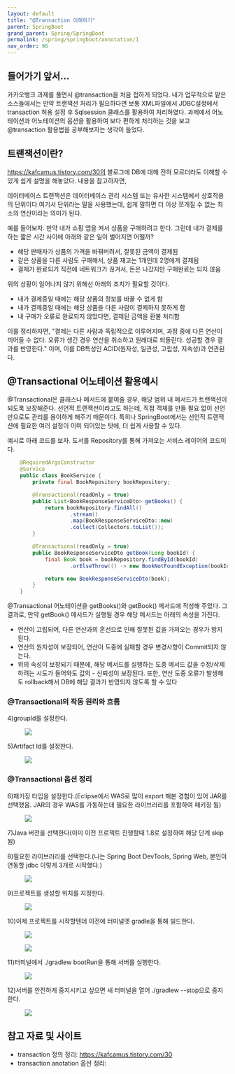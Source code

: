 ```yaml
---
layout: default
title: "@Transaction 이해하기"
parent: SpringBoot
grand_parent: Spring/SpringBoot
permalink: /spring/springboot/annotation/1
nav_order: 96
---
```


## 들어가기 앞서...

 카카오뱅크 과제를 풀면서 @transaction을 처음 접하게 되었다. 내가 업무적으로 맡은 소스들에서는 만약 트랜잭션 처리가 필요하다면 보통 XML파일에서 JDBC설정에서 transaction 허용 설정 후 Sqlsession 클래스를 활용하여 처리하였다. 과제에서 어노테이션과 어노테이션의 옵션을 활용하여 보다 편하게 처리하는 것을 보고 @transaction 활용법을 공부해보자는 생각이 들었다.


## 트랜잭션이란?

 https://kafcamus.tistory.com/30의 블로그에 DB에 대해 전혀 모르더라도 이해할 수 있게 쉽게 설명을 해놓았다. 내용을 참고하자면,

 데이터베이스 트랜잭션은 데이터베이스 관리 시스템 또는 유사한 시스템에서 상호작용의 단위이다.여기서 단위라는 말을 사용했는데, 쉽게 말하면 더 이상 쪼개질 수 없는 최소의 연산이라는 의미가 된다.

 예를 들어보자. 만약 내가 쇼핑 앱을 켜서 상품을 구매하려고 한다. 그런데 내가 결제를 하는 짧은 시간 사이에 아래와 같은 일이 벌어지면 어떨까?
 - 해당 판매자가 상품의 가격을 바꿔버려서, 잘못된 금액이 결제됨
 - 같은 상품을 다른 사람도 구매해서, 상품 재고는 1개인데 2명에게 결제됨
 - 결제가 완료되기 직전에 네트워크가 끊겨서, 돈은 나갔지만 구매완료는 되지 않음

 위의 상황이 일어나지 않기 위해선 아래의 조치가 필요할 것이다.
  - 내가 결제중일 때에는 해당 상품의 정보를 바꿀 수 없게 함
  - 내가 결제중일 때에는 해당 상품을 다른 사람이 결제하지 못하게 함
  - 내 구매가 오류로 완료되지 않았다면, 결제된 금액을 환불 처리함
 
 이를 정리하자면,
 "결제는 다른 사람과 독립적으로 이루어지며, 과정 중에 다른 연산이 끼어들 수 없다. 오류가 생긴 경우 연산을 취소하고 원래대로 되돌린다. 성공할 경우 결과를 반영한다."
 이며, 이를 DB특성인 ACID(원자성, 일관성, 고립성, 지속성)과 연관된다.


## @Transactional 어노테이션 활용예시

 @Transactional은 클래스나 메서드에 붙여줄 경우, 해당 범위 내 메서드가 트랜잭션이 되도록 보장해준다. 선언적 트랜잭션이라고도 하는데, 직접 객체를 만들 필요 없이 선언만으로도 관리를 용이하게 해주기 때문이다. 특히나 SpringBoot에서는 선언적 트랜잭션에 필요한 여러 설정이 이미 되어있는 탓에, 더 쉽게 사용할 수 있다. 
 
 예시로 아래 코드를 보자. 도서를 Repository를 통해 가져오는 서비스 레이어의 코드이다.
```java
    @RequiredArgsConstructor
    @Service
    public class BookService {
        private final BookRepository bookRepository;

        @Transactional(readOnly = true)
        public List<BookResponseServiceDto> getBooks() {
            return bookRepository.findAll()
                    .stream()
                    .map(BookResponseServiceDto::new)
                    .collect(Collectors.toList());
        }

        @Transactional(readOnly = true)
        public BookResponseServiceDto getBook(Long bookId) {
            final Book book = bookRepository.findById(bookId)
                    .orElseThrow(() -> new BookNotFoundException(bookId));

            return new BookResponseServiceDto(book);
        }
    }
```
 @Transactional 어노테이션을 getBooks()와 getBook() 메서드에 작성해 주었다. 그 결과로, 만약 getBook() 메서드가 실행될 경우 해당 메서드는 아래의 속성을 가진다.
 - 연산이 고립되어, 다른 연산과의 혼선으로 인해 잘못된 값을 가져오는 경우가 방지된다.
 - 연산의 원자성이 보장되어, 연산이 도중에 실패할 경우 변경사항이 Commit되지 않는다.
 - 위의 속성이 보장되기 때문에, 해당 메서드를 실행하는 도중 메서드 값을 수정/삭제하려는 시도가 들어와도 값의 - 신뢰성이 보장된다. 또한, 연산 도중 오류가 발생해도 rollback해서 DB에 해당 결과가 반영되지 않도록 할 수 있다

### @Transactional의 작동 원리와 흐름

4)groupId를 설정한다.
<figure>
<img src="{{ "/media/img/Tools/Tool13.PNG" | absolute_url }}" />
</figure>

5)Artifact Id를 설정한다.
<figure>
<img src="{{ "/media/img/Tools/Tool14.PNG" | absolute_url }}" />
</figure>

### @Transactional 옵션 정리

6)패키징 타입을 설정한다.(Eclipse에서 WAS로 많이 export 해본 경험이 있어 JAR를 선택했음. JAR의 경우 WAS를 가동하는데 필요한 라이브러리를 포함하여 패키징 됨)
<figure>
<img src="{{ "/media/img/Tools/Tool15.PNG" | absolute_url }}" />
</figure>

7)Java 버전을 선택한다(이미 이전 프로젝트 진행할때 1.8로 설정하여 해당 단계 skip됨)

8)필요한 라이브러리를 선택한다.(나는 Spring Boot DevTools, Spring Web, 본인이 연동할 jdbc 이렇게 3개로 시작했다.)
<figure>
<img src="{{ "/media/img/Tools/Tool16.PNG" | absolute_url }}" />
</figure>

9)프로젝트를 생성할 위치를 지정한다.
<figure>
<img src="{{ "/media/img/Tools/Tool17.PNG" | absolute_url }}" />
</figure>

10)이제 프로젝트를 시작할텐데 이전에 터미널엣 gradle을 통해 빌드한다.
<figure>
<img src="{{ "/media/img/Tools/Tool18.PNG" | absolute_url }}" />
</figure>

<figure>
<img src="{{ "/media/img/Tools/Tool19.PNG" | absolute_url }}" />
</figure>

11)터미널에서 ./gradlew bootRun을 통해 서버를 실행한다.
<figure>
<img src="{{ "/media/img/Tools/Tool20.PNG" | absolute_url }}" />
</figure>

12)서버를 안전하게 중지시키고 싶으면 새 터미널을 열어 ./gradlew --stop으로 중지한다.
<figure>
<img src="{{ "/media/img/Tools/Tool21.PNG" | absolute_url }}" />
</figure>


## 참고 자료 및 사이트
- transaction 정의 정리: https://kafcamus.tistory.com/30
- transaction anotation 옵션 정리: 
